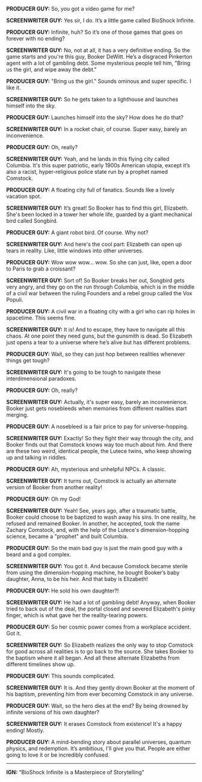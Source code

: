 **PRODUCER GUY:** So, you got a video game for me?

**SCREENWRITER GUY:** Yes sir, I do. It’s a little game called BioShock Infinite.

**PRODUCER GUY:** Infinite, huh? So it’s one of those games that goes on forever with no ending?

**SCREENWRITER GUY:** No, not at all, it has a very definitive ending. So the game starts and you're this guy, Booker DeWitt. He’s a disgraced Pinkerton agent with a lot of gambling debt. Some mysterious people tell him, "Bring us the girl, and wipe away the debt."

**PRODUCER GUY:** "Bring us the girl." Sounds ominous and super specific. I like it.

**SCREENWRITER GUY:** So he gets taken to a lighthouse and launches himself into the sky.

**PRODUCER GUY:** Launches himself into the sky? How does he do that?

**SCREENWRITER GUY:** In a rocket chair, of course. Super easy, barely an inconvenience.

**PRODUCER GUY:** Oh, really?

**SCREENWRITER GUY:** Yeah, and he lands in this flying city called Columbia. It's this super patriotic, early 1900s American utopia, except it’s also a racist, hyper-religious police state run by a prophet named Comstock.

**PRODUCER GUY:** A floating city full of fanatics. Sounds like a lovely vacation spot.

**SCREENWRITER GUY:** It’s great! So Booker has to find this girl, Elizabeth. She's been locked in a tower her whole life, guarded by a giant mechanical bird called Songbird.

**PRODUCER GUY:** A giant robot bird. Of course. Why not?

**SCREENWRITER GUY:** And here's the cool part: Elizabeth can open up tears in reality. Like, little windows into other universes.

**PRODUCER GUY:** Wow wow wow… wow. So she can just, like, open a door to Paris to grab a croissant?

**SCREENWRITER GUY:** Sort of! So Booker breaks her out, Songbird gets very angry, and they go on the run through Columbia, which is in the middle of a civil war between the ruling Founders and a rebel group called the Vox Populi.

**PRODUCER GUY:** A civil war in a floating city with a girl who can rip holes in spacetime. This seems fine.

**SCREENWRITER GUY:** It is! And to escape, they have to navigate all this chaos. At one point they need guns, but the gunsmith is dead. So Elizabeth just opens a tear to a universe where he’s alive but has different problems.

**PRODUCER GUY:** Wait, so they can just hop between realities whenever things get tough?

**SCREENWRITER GUY:** It's going to be tough to navigate these interdimensional paradoxes.

**PRODUCER GUY:** Oh, really?

**SCREENWRITER GUY:** Actually, it's super easy, barely an inconvenience. Booker just gets nosebleeds when memories from different realities start merging.

**PRODUCER GUY:** A nosebleed is a fair price to pay for universe-hopping.

**SCREENWRITER GUY:** Exactly! So they fight their way through the city, and Booker finds out that Comstock knows way too much about him. And there are these two weird, identical people, the Lutece twins, who keep showing up and talking in riddles.

**PRODUCER GUY:** Ah, mysterious and unhelpful NPCs. A classic.

**SCREENWRITER GUY:** It turns out, Comstock is actually an alternate version of Booker from another reality!

**PRODUCER GUY:** Oh my God!

**SCREENWRITER GUY:** Yeah! See, years ago, after a traumatic battle, Booker could choose to be baptized to wash away his sins. In one reality, he refused and remained Booker. In another, he accepted, took the name Zachary Comstock, and, with the help of the Lutece's dimension-hopping science, became a "prophet" and built Columbia.

**PRODUCER GUY:** So the main bad guy is just the main good guy with a beard and a god complex.

**SCREENWRITER GUY:** You got it. And because Comstock became sterile from using the dimension-hopping machine, he bought Booker’s baby daughter, Anna, to be his heir. And that baby is Elizabeth!

**PRODUCER GUY:** He sold his own daughter?!

**SCREENWRITER GUY:** He had a lot of gambling debt! Anyway, when Booker tried to back out of the deal, the portal closed and severed Elizabeth's pinky finger, which is what gave her the reality-tearing powers.

**PRODUCER GUY:** So her cosmic power comes from a workplace accident. Got it.

**SCREENWRITER GUY:** So Elizabeth realizes the only way to stop Comstock for good across all realities is to go back to the source. She takes Booker to the baptism where it all began. And all these alternate Elizabeths from different timelines show up.

**PRODUCER GUY:** This sounds complicated.

**SCREENWRITER GUY:** It is. And they gently drown Booker at the moment of his baptism, preventing him from ever becoming Comstock in any universe.

**PRODUCER GUY:** Wait, so the hero dies at the end? By being drowned by infinite versions of his own daughter?

**SCREENWRITER GUY:** It erases Comstock from existence! It's a happy ending! Mostly.

**PRODUCER GUY:** A mind-bending story about parallel universes, quantum physics, and redemption. It’s ambitious, I'll give you that. People are either going to love it or be incredibly confused.

***

**IGN:** "BioShock Infinite is a Masterpiece of Storytelling"